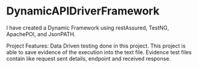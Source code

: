 # DynamicAPIDriverFramework
I have created a Dynamic Framework using restAssured, TestNG, ApachePOI, and JsonPATH.

Project Features:
Data Driven testing done in this project.
This project is able to save evidence of the execution into the text file. Evidence test files contain like request sent details, endpoint and received response. 
